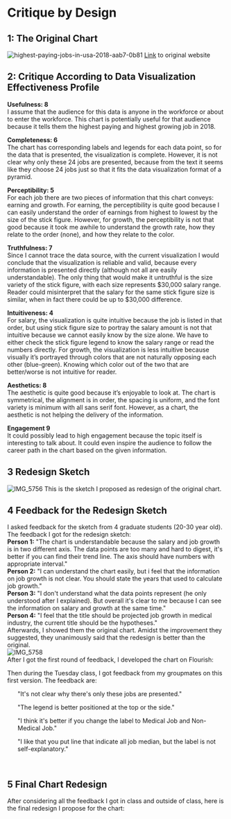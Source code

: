 # Critique by Design

## 1: The Original Chart
![highest-paying-jobs-in-usa-2018-aab7-0b81](https://user-images.githubusercontent.com/113055203/191167759-1b8946ca-0d7c-4214-a1d8-846ecd77ea9c.png)
<a href="https://howmuch.net/articles/highest-paying-jobs-america-2018">Link</a> to original website

## 2: Critique According to Data Visualization Effectiveness Profile

<b>Usefulness: 8</b><br />
I assume that the audience for this data is anyone in the workforce or about to enter the workforce. This chart is potentially useful for that audience because it tells them the highest paying and highest growing job in 2018. 

<b>Completeness: 6</b><br />
The chart has corresponding labels and legends for each data point, so for the data that is presented, the visualization is complete. However, it is not clear why only these 24 jobs are presented, because from the text it seems like they choose 24 jobs just so that it fits the data visualization format of a pyramid. 

<b>Perceptibility: 5</b><br />
For each job there are two pieces of information that this chart conveys: earning and growth. For earning, the perceptibility is quite good because I can easily understand the order of earnings from highest to lowest by the size of the stick figure. However, for growth, the perceptibility is not that good because it took me awhile to understand the growth rate, how they relate to the order (none), and how they relate to the color. 

<b>Truthfulness: 7</b><br />
Since I cannot trace the data source, with the current visualization I would conclude that the visualization is reliable and valid, because every information is presented directly (although not all are easily understandable). The only thing that would make it untruthful is the size variety of the stick figure, with each size represents $30,000 salary range. Reader could misinterpret that the salary for the same stick figure size is similar, when in fact there could be up to $30,000 difference.

<b>Intuitiveness: 4</b><br />
For salary, the visualization is quite intuitive because the job is listed in that order, but using stick figure size to portray the salary amount is not that intuitive because we cannot easily know by the size alone. We have to either check the stick figure legend to know the salary range or read the numbers directly. For growth, the visualization is less intuitive because visually it’s portrayed through colors that are not naturally opposing each other (blue-green). Knowing which color out of the two that are better/worse is not intuitive for reader.

<b>Aesthetics: 8</b><br />
The aesthetic is quite good because it’s enjoyable to look at. The chart is symmetrical, the alignment is in order, the spacing is uniform, and the font variety is minimum with all sans serif font. However, as a chart, the aesthetic is not helping the delivery of the information.

<b>Engagement 9</b><br />
It could possibly lead to high engagement because the topic itself is interesting to talk about. It could even inspire the audience to follow the career path in the chart based on the given information.

## 3 Redesign Sketch
![IMG_5756](https://user-images.githubusercontent.com/113055203/191302294-3acae3e5-7b37-4211-93a9-de2d59db5ccb.jpg)
This is the sketch I proposed as redesign of the original chart.

## 4 Feedback for the Redesign Sketch
I asked feedback for the sketch from 4 graduate students (20-30 year old). The feedback I got for the redesign sketch: <br />
<b>Person 1:</b> "The chart is understandable because the salary and job growth is in two different axis. The data points are too many and hard to digest, it's better if you can find their trend line. The axis should have numbers with appropriate interval."<br />
<b>Person 2:</b> "I can understand the chart easily, but i feel that the information on job growth is not clear. You should state the years that used to calculate job growth."<br />
<b>Person 3:</b> "I don't understand what the data points represent (he only understood after I explained). But overall it's clear to me because I can see the information on salary and growth at the same time."<br />
<b>Person 4:</b> "I feel that the title should be projected job growth in medical industry, the current title should be the hypotheses."<br />
Afterwards, I showed them the original chart. Amidst the improvement they suggested, they unanimously said that the redesign is better than the original.<br />
![IMG_5758](https://user-images.githubusercontent.com/113055203/191302688-3683b186-a0ad-4d65-9fb5-117e9d23dccf.jpg)<br />
After I got the first round of feedback, I developed the chart on Flourish:
<div class="flourish-embed flourish-scatter" data-src="visualisation/11219888"><script src="https://public.flourish.studio/resources/embed.js"></script></div>
Then during the Tuesday class, I got feedback from my groupmates on this first version. The feedback are:
<ul>"It's not clear why there's only these jobs are presented."</ul>
<ul>"The legend is better positioned at the top or the side."</ul>
<ul>"I think it's better if you change the label to Medical Job and Non-Medical Job."</ul>
<ul>"I like that you put line that indicate all job median, but the label is not self-explanatory."</ul><br />

## 5 Final Chart Redesign
After considering all the feedback I got in class and outside of class, here is the final redesign I propose for the chart:
<div class="flourish-embed flourish-scatter" data-src="visualisation/11236427"><script src="https://public.flourish.studio/resources/embed.js"></script></div>
